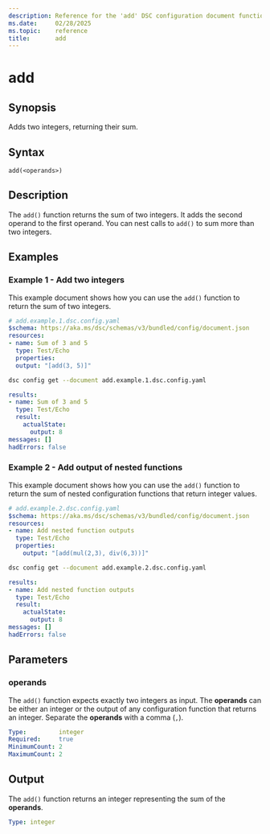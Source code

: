```yaml
---
description: Reference for the 'add' DSC configuration document function
ms.date:     02/28/2025
ms.topic:    reference
title:       add
---
```


# add

## Synopsis

Adds two integers, returning their sum.

## Syntax

```Syntax
add(<operands>)
```

## Description

The `add()` function returns the sum of two integers. It adds the second operand to the first
operand. You can nest calls to `add()` to sum more than two integers.

## Examples

### Example 1 - Add two integers

This example document shows how you can use the `add()` function to return the sum of two integers.

```yaml
# add.example.1.dsc.config.yaml
$schema: https://aka.ms/dsc/schemas/v3/bundled/config/document.json
resources:
- name: Sum of 3 and 5
  type: Test/Echo
  properties:
  output: "[add(3, 5)]"
```

```bash
dsc config get --document add.example.1.dsc.config.yaml 
```

```yaml
results:
- name: Sum of 3 and 5
  type: Test/Echo
  result:
    actualState:
      output: 8
messages: []
hadErrors: false
```

### Example 2 - Add output of nested functions

This example document shows how you can use the `add()` function to return the sum of nested
configuration functions that return integer values.

```yaml
# add.example.2.dsc.config.yaml
$schema: https://aka.ms/dsc/schemas/v3/bundled/config/document.json
resources:
- name: Add nested function outputs
  type: Test/Echo
  properties:
    output: "[add(mul(2,3), div(6,3))]"
```

```bash
dsc config get --document add.example.2.dsc.config.yaml
```

```yaml
results:
- name: Add nested function outputs
  type: Test/Echo
  result:
    actualState:
      output: 8
messages: []
hadErrors: false
```

## Parameters

### operands

The `add()` function expects exactly two integers as input. The **operands** can be either an
integer or the output of any configuration function that returns an integer. Separate the
**operands** with a comma (`,`).

```yaml
Type:         integer
Required:     true
MinimumCount: 2
MaximumCount: 2
```

## Output

The `add()` function returns an integer representing the sum of the **operands**.

```yaml
Type: integer
```

<!-- Link reference definitions -->

